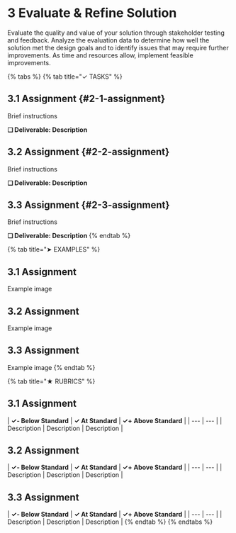 # 3 Evaluate & Refine Solution

Evaluate the quality and value of your solution through stakeholder testing and feedback. Analyze the evaluation data to determine how well the solution met the design goals and to identify issues that may require further improvements. As time and resources allow, implement feasible improvements.

{% tabs %}
{% tab title="✓ TASKS" %}
## 3.1 Assignment {#2-1-assignment}

Brief instructions

**❏ Deliverable: Description**

## 3.2 Assignment {#2-2-assignment}

Brief instructions

**❏ Deliverable: Description**

## 3.3 Assignment {#2-3-assignment}

Brief instructions

**❏ Deliverable: Description**
{% endtab %}

{% tab title="➤ EXAMPLES" %}
## 3.1 Assignment

Example image

## 3.2 Assignment

Example image

## 3.3 Assignment

Example image
{% endtab %}

{% tab title="★ RUBRICS" %}
## 3.1 Assignment

| **✓- Below Standard** | **✓ At Standard** | **✓+ Above Standard** |
| --- | --- |
| Description | Description | Description |

## 3.2 Assignment

| **✓- Below Standard** | **✓ At Standard** | **✓+ Above Standard** |
| --- | --- |
| Description | Description | Description |

## 3.3 Assignment

| **✓- Below Standard** | **✓ At Standard** | **✓+ Above Standard** |
| --- | --- |
| Description | Description | Description |
{% endtab %}
{% endtabs %}

